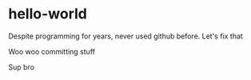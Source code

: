 # hello-world
Despite programming for years, never used github before. Let's fix that

Woo woo committing stuff

Sup bro
